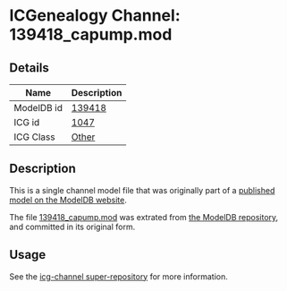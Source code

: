 # ICGenealogy Channel: 139418\_capump.mod

## Details

Name | Description
---- | -----------
ModelDB id | [139418](http://senselab.med.yale.edu/ModelDB/ShowModel.cshtml?model=139418)
ICG id | [1047](http://icg.neurotheory.ox.ac.uk/channels/other/1047)
ICG Class | [Other](http://icg.neurotheory.ox.ac.uk/channels/other)

## Description

This is a single channel model file that was originally part of a [published model on the ModelDB website](http://senselab.med.yale.edu/mModelDB/ShowModel.cshtml?model=139418).

The file [139418\_capump.mod](139418_capump.mod) was extrated from [the ModelDB repository](http://senselab.med.yale.edu/ModelDB/ShowModel.cshtml?model=139418), and committed in its original form.

## Usage

See the [icg-channel super-repository](https://github.com/icgenealogy/icg-channels) for more information.